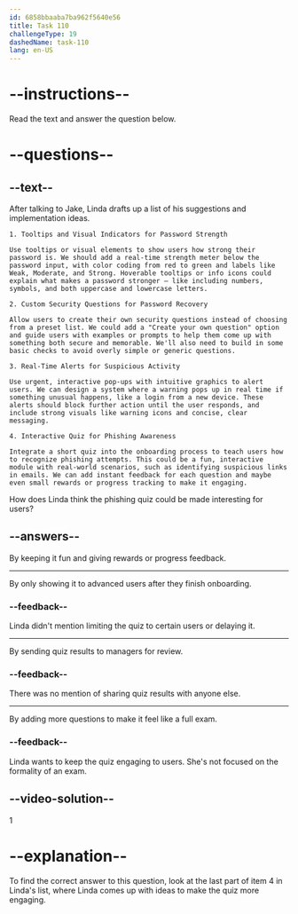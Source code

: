 ```yaml
---
id: 6858bbaaba7ba962f5640e56
title: Task 110
challengeType: 19
dashedName: task-110
lang: en-US
---
```


<!-- READING -->

# --instructions--

Read the text and answer the question below.

# --questions--

## --text--

After talking to Jake, Linda drafts up a list of his suggestions and implementation ideas.

`1. Tooltips and Visual Indicators for Password Strength`

`Use tooltips or visual elements to show users how strong their password is. We should add a real-time strength meter below the password input, with color coding from red to green and labels like Weak, Moderate, and Strong. Hoverable tooltips or info icons could explain what makes a password stronger — like including numbers, symbols, and both uppercase and lowercase letters.`

`2. Custom Security Questions for Password Recovery`

`Allow users to create their own security questions instead of choosing from a preset list. We could add a "Create your own question" option and guide users with examples or prompts to help them come up with something both secure and memorable. We'll also need to build in some basic checks to avoid overly simple or generic questions.`

`3. Real-Time Alerts for Suspicious Activity`

`Use urgent, interactive pop-ups with intuitive graphics to alert users. We can design a system where a warning pops up in real time if something unusual happens, like a login from a new device. These alerts should block further action until the user responds, and include strong visuals like warning icons and concise, clear messaging.`

`4. Interactive Quiz for Phishing Awareness`

`Integrate a short quiz into the onboarding process to teach users how to recognize phishing attempts. This could be a fun, interactive module with real-world scenarios, such as identifying suspicious links in emails. We can add instant feedback for each question and maybe even small rewards or progress tracking to make it engaging.`

How does Linda think the phishing quiz could be made interesting for users?

## --answers--

By keeping it fun and giving rewards or progress feedback.

---

By only showing it to advanced users after they finish onboarding.

### --feedback--

Linda didn't mention limiting the quiz to certain users or delaying it.

---

By sending quiz results to managers for review.

### --feedback--

There was no mention of sharing quiz results with anyone else.

---

By adding more questions to make it feel like a full exam.

### --feedback--

Linda wants to keep the quiz engaging to users. She's not focused on the formality of an exam.

## --video-solution--

1

# --explanation--

To find the correct answer to this question, look at the last part of item 4 in Linda's list, where Linda comes up with ideas to make the quiz more engaging.
